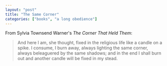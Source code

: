 ```yaml
---
layout: "post"
title: "The Same Corner"
categories: ["books", "a long obedience"]
---
```

From Sylvia Townsend Warner's *The Corner That Held Them*:

>And here I am, she thought, fixed in the religious life like a candle on a spike.  I consume, I burn away, always lighting the same corner, always beleaguered by the same shadows; and in the end I shall burn out and another candle will be fixed in my stead.